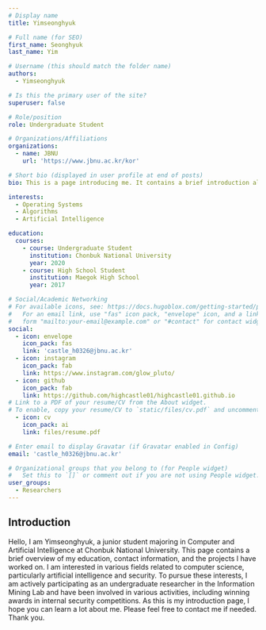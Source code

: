 ```yaml
---
# Display name
title: Yimseonghyuk

# Full name (for SEO)
first_name: Seonghyuk
last_name: Yim

# Username (this should match the folder name)
authors:
  - Yimseonghyuk

# Is this the primary user of the site?
superuser: false

# Role/position
role: Undergraduate Student

# Organizations/Affiliations
organizations:
  - name: JBNU
    url: 'https://www.jbnu.ac.kr/kor'

# Short bio (displayed in user profile at end of posts)
bio: This is a page introducing me. It contains a brief introduction along with the activities I have been involved in.

interests:
  - Operating Systems
  - Algorithms
  - Artificial Intelligence

education:
  courses:
    - course: Undergraduate Student
      institution: Chonbuk National University
      year: 2020
    - course: High School Student
      institution: Maegok High School
      year: 2017

# Social/Academic Networking
# For available icons, see: https://docs.hugoblox.com/getting-started/page-builder/#icons
#   For an email link, use "fas" icon pack, "envelope" icon, and a link in the
#   form "mailto:your-email@example.com" or "#contact" for contact widget.
social:
  - icon: envelope
    icon_pack: fas
    link: 'castle_h0326@jbnu.ac.kr'
  - icon: instagram
    icon_pack: fab
    link: https://www.instagram.com/glow_pluto/
  - icon: github
    icon_pack: fab
    link: https://github.com/highcastle01/highcastle01.github.io
# Link to a PDF of your resume/CV from the About widget.
# To enable, copy your resume/CV to `static/files/cv.pdf` and uncomment the lines below.
  - icon: cv
    icon_pack: ai
    link: files/resume.pdf

# Enter email to display Gravatar (if Gravatar enabled in Config)
email: 'castle_h0326@jbnu.ac.kr'

# Organizational groups that you belong to (for People widget)
#   Set this to `[]` or comment out if you are not using People widget.
user_groups:
  - Researchers
---
```


## Introduction

Hello, I am Yimseonghyuk, a junior student majoring in Computer and Artificial Intelligence at Chonbuk National University. This page contains a brief overview of my education, contact information, and the projects I have worked on.
I am interested in various fields related to computer science, particularly artificial intelligence and security.
To pursue these interests, I am actively participating as an undergraduate researcher in the Information Mining Lab and have been involved in various activities, including winning awards in internal security competitions.
As this is my introduction page, I hope you can learn a lot about me.
Please feel free to contact me if needed. Thank you.
